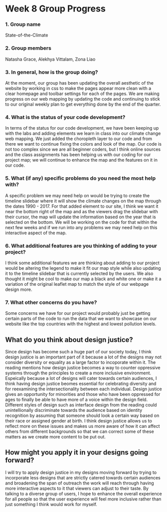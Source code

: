 # Week 8 Group Progress

### 1. Group name
State-of-the-Climate
### 2. Group members
Natasha Grace, Alekhya Vittalam, Zona Liao
### 3. In general, how is the group doing?
At the moment, our group has been updating the overall aesthetic of the website by working in css to make the pages appear more clean with a clear homepage and toolbar settings for each of the pages. We are making progress on our web mapping by updating the code and continuing to stick to our original weekly plan to get everything done by the end of the quarter.
### 4. What is the status of your code development?
In terms of the status for our code development, we have been keeping up with the labs and adding elements we learn in class into our climate change web mapping. We just added the choropleth layer to our code and from there we want to continue fixing the colors and look of the map. Our code is not too complex since we are all beginner coders, but I think online sources and the class assignments has been helping us with our coding for our project map; we will continue to enhance the map and the features on it in our code.
### 5. What (if any) specific problems do you need the most help with?
A specific problem we may need help on would be trying to create the timeline slidebar where it will show the climate changes on the map through the dates 1990 - 2017. For that added element to our site, I think we want it near the bottom right of the map and as the viewers drag the slidebar with their cursor, the map will update the information based on the year that is selected on the bottom. We will be working on the code for that within the next few weeks and if we run into any problems we may need help on this interactive aspect of the map.
### 6. What additional features are you thinking of adding to your project?
I think some additional features we are thinking about adding to our project would be altering the legend to make it fit our map style while also updating it to the timeline slidebar that is currently selected by the users. We also thought it might be cool to make our map a black and white one or make it a variation of the original leaflet map to match the style of our webpage design more.
### 7. What other concerns do you have?
Some concerns we have for our project would probably just be getting certain parts of the code to run the data that we want to showcase on our website like the top countries with the highest and lowest pollution levels.


## What do you think about design justice? 
Since design has become such a huge part of our society today, I think design justice is an important part of it because a lot of the designs may not consider diversity or equality as a large factor to incoporate within it. The reading mentions how design justice becomes a way to counter oppressive systems through the principles to create a more inclusive environment. Espeically because a lot of designs will cater towards certain audiences, I think having design justice beomes essential for celebrating diversity and for reexamining the intersectionality between each individual. Design justice gives an opportunity for minorities and those who have been oppressed for ages to finally be able to have more of a voice within the design field. Different styles of design such as interface design from the reading could unintellionally discriminate towards the audience based on identity recognition by assuming that someone should look a certain way based on their race or assigned gender at birth. I think design justice allows us to reflect more on these issues and makes us more aware of how it can affect others from different backgrounds so that we can correct some of these matters as we create more content to be put out.

## How might you apply it in your designs going forward?
I will try to apply design justice in my designs moving forward by trying to incorporate less designs that are strictly catered towards certain audiences and broadening the span of outreach the work will reach through having more interactive aspects to it that viewers can adjust to their taste. By talking to a diverse group of users, I hope to enhance the overall experience for all people so that the user experience will feel more inclusive rather than just something I think would work for myself. 



